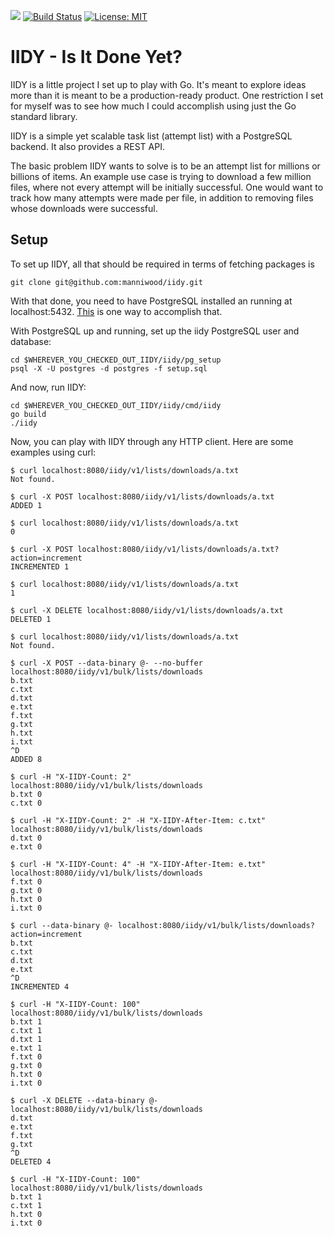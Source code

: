 [![](https://godoc.org/github.com/manniwood/iidy?status.svg)](https://godoc.org/github.com/manniwood/iidy)
[![Build Status](https://travis-ci.com/manniwood/iidy.svg)](https://travis-ci.com/manniwood/iidy)
[![License: MIT](https://img.shields.io/badge/License-MIT-yellow.svg)](https://opensource.org/licenses/MIT)

# IIDY - Is It Done Yet?

IIDY is a little project I set up to play with Go. It's meant to explore ideas
more than it is meant to be a production-ready product. One restriction I set
for myself was to see how much I could accomplish using just the Go standard
library.

IIDY is a simple yet scalable task list (attempt list) with a PostgreSQL
backend. It also provides a REST API.

The basic problem IIDY wants to solve is to be an attempt list for millions
or billions of items. An example use case is trying to download a few million
files, where not every attempt will be initially successful. One would want to
track how many attempts were made per file, in addition to removing files whose
downloads were successful.

## Setup

To set up IIDY, all that should be required in terms of fetching packages is

    git clone git@github.com:manniwood/iidy.git

With that done, you need to have PostgreSQL installed an running at localhost:5432.
[This](https://www.manniwood.com/2017_02_27/postgresql_96_compile_install_howto.html)
is one way to accomplish that.

With PostgreSQL up and running, set up the iidy PostgreSQL user and database:

    cd $WHEREVER_YOU_CHECKED_OUT_IIDY/iidy/pg_setup
    psql -X -U postgres -d postgres -f setup.sql

And now, run IIDY:

    cd $WHEREVER_YOU_CHECKED_OUT_IIDY/iidy/cmd/iidy
    go build
    ./iidy

Now, you can play with IIDY through any HTTP client. Here are some examples
using curl:

    $ curl localhost:8080/iidy/v1/lists/downloads/a.txt
    Not found.

    $ curl -X POST localhost:8080/iidy/v1/lists/downloads/a.txt
    ADDED 1

    $ curl localhost:8080/iidy/v1/lists/downloads/a.txt
    0

    $ curl -X POST localhost:8080/iidy/v1/lists/downloads/a.txt?action=increment
    INCREMENTED 1

    $ curl localhost:8080/iidy/v1/lists/downloads/a.txt
    1

    $ curl -X DELETE localhost:8080/iidy/v1/lists/downloads/a.txt
    DELETED 1

    $ curl localhost:8080/iidy/v1/lists/downloads/a.txt
    Not found.

    $ curl -X POST --data-binary @- --no-buffer localhost:8080/iidy/v1/bulk/lists/downloads
    b.txt
    c.txt
    d.txt
    e.txt
    f.txt
    g.txt
    h.txt
    i.txt
    ^D
    ADDED 8

    $ curl -H "X-IIDY-Count: 2" localhost:8080/iidy/v1/bulk/lists/downloads
    b.txt 0
    c.txt 0

    $ curl -H "X-IIDY-Count: 2" -H "X-IIDY-After-Item: c.txt" localhost:8080/iidy/v1/bulk/lists/downloads
    d.txt 0
    e.txt 0

    $ curl -H "X-IIDY-Count: 4" -H "X-IIDY-After-Item: e.txt" localhost:8080/iidy/v1/bulk/lists/downloads
    f.txt 0
    g.txt 0
    h.txt 0
    i.txt 0

    $ curl --data-binary @- localhost:8080/iidy/v1/bulk/lists/downloads?action=increment
    b.txt
    c.txt
    d.txt
    e.txt
    ^D
    INCREMENTED 4

    $ curl -H "X-IIDY-Count: 100" localhost:8080/iidy/v1/bulk/lists/downloads
    b.txt 1
    c.txt 1
    d.txt 1
    e.txt 1
    f.txt 0
    g.txt 0
    h.txt 0
    i.txt 0

    $ curl -X DELETE --data-binary @- localhost:8080/iidy/v1/bulk/lists/downloads
    d.txt
    e.txt
    f.txt
    g.txt
    ^D
    DELETED 4

    $ curl -H "X-IIDY-Count: 100" localhost:8080/iidy/v1/bulk/lists/downloads
    b.txt 1
    c.txt 1
    h.txt 0
    i.txt 0


